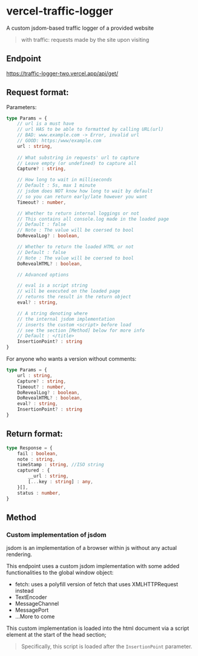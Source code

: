 # vercel-traffic-logger
A custom jsdom-based traffic logger of a provided website
> with traffic: requests made by the site upon visiting 

## Endpoint
https://traffic-logger-two.vercel.app/api/get/

## Request format:
Parameters:
```ts
type Params = {
    // url is a must have
    // url HAS to be able to formatted by calling URL(url)
    // BAD: www.example.com -> Error, invalid url
    // GOOD: https:/www/example.com
    url : string, 
    
    // What substring in requests' url to capture
    // Leave empty (or undefined) to capture all
    Capture? : string, 

    // How long to wait in milliseconds
    // Default : 5s, max 1 minute
    // jsdom does NOT know how long to wait by default
    // so you can return early/late however you want
    Timeout? : number,

    // Whether to return internal loggings or not
    // This contains all console.log made in the loaded page
    // Default : false
    // Note : The value will be coersed to bool
    DoRevealLog? : boolean,

    // Whether to return the loaded HTML or not
    // Default : false
    // Note : The value will be coersed to bool
    DoRevealHTML? : boolean,

    // Advanced options

    // eval is a script string
    // will be executed on the loaded page 
    // returns the result in the return object
    eval? : string,

    // A string denoting where 
    // the internal jsdom implementation
    // inserts the custom <script> before load
    // see the section [Method] below for more info
    // Default : </title>
    InsertionPoint? : string
}
```

For anyone who wants a version without comments:
```ts
type Params = {
    url : string, 
    Capture? : string, 
    Timeout? : number,
    DoRevealLog? : boolean,
    DoRevealHTML? : boolean,
    eval? : string,
    InsertionPoint? : string
}
```

## Return format:
```ts
type Response = {
    fail : boolean,
    note : string,
    timeStamp : string, //ISO string
    captured : {
        __url : string,
        [...key : string] : any,
    }[],
    status : number,
}
```

## Method
### Custom implementation of jsdom
jsdom is an implementation of a browser within js without any actual rendering.

This endpoint uses a custom jsdom implementation with some added functionalities to the global window object:

+ fetch: uses a polyfill version of fetch that uses XMLHTTPRequest instead
+ TextEncoder
+ MessageChannel
+ MessagePort
+ ...More to come

This custom implementation is loaded into the html document via a script element at the start of the head section;

> Specifically, this script is loaded after the ```InsertionPoint``` parameter. 